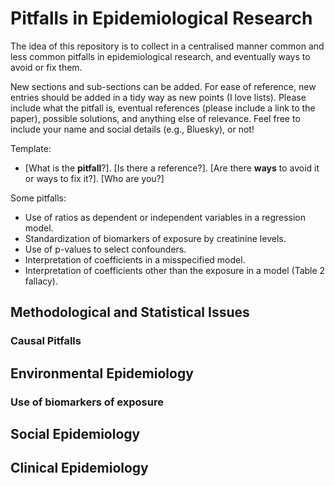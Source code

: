 # Pitfalls in Epidemiological Research

The idea of this repository is to collect in a centralised manner common and less common pitfalls in epidemiological research, and eventually ways to avoid or fix them.

New sections and sub-sections can be added. For ease of reference, new entries should be added in a tidy way as new points (I love lists). Please include what the pitfall is, eventual references (please include a link to the paper), possible solutions, and anything else of relevance. Feel free to include your name and social details (e.g., Bluesky), or not!

Template:

- [What is the **pitfall**?]. [Is there a reference?]. [Are there **ways** to avoid it or ways to fix it?]. [Who are you?]

Some pitfalls:

- Use of ratios as dependent or independent variables in a regression model.
- Standardization of biomarkers of exposure by creatinine levels.
- Use of p-values to select confounders.
- Interpretation of coefficients in a misspecified model.
- Interpretation of coefficients other than the exposure in a model (Table 2 fallacy).

## Methodological and Statistical Issues

### Causal Pitfalls

## Environmental Epidemiology

### Use of biomarkers of exposure

## Social Epidemiology

## Clinical Epidemiology
